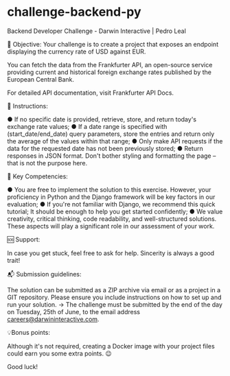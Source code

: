 # challenge-backend-py
 Backend Developer Challenge - Darwin Interactive | Pedro Leal

🎯 Objective:
Your challenge is to create a project that exposes an endpoint displaying the currency rate of USD against EUR.

You can fetch the data from the Frankfurter API, an open-source service providing current
and historical foreign exchange rates published by the European Central Bank.

For detailed API documentation, visit Frankfurter API Docs.


📝 Instructions:

● If no specific date is provided, retrieve, store, and return today's exchange rate values;
● If a date range is specified with (start_date/end_date) query parameters, store the entries
and return only the average of the values within that range;
● Only make API requests if the data for the requested date has not been previously stored;
● Return responses in JSON format. Don't bother styling and formatting the page – that is not the
purpose here.


🔧 Key Competencies:

● You are free to implement the solution to this exercise. However, your proficiency in Python and
the Django framework will be key factors in our evaluation;
● If you're not familiar with Django, we recommend this quick tutorial; It should be enough to help
you get started confidently;
● We value creativity, critical thinking, code readability, and well-structured solutions. These
aspects will play a significant role in our assessment of your work.


🆘 Support:

In case you get stuck, feel free to ask for help. Sincerity is always a good trait!


📬 Submission guidelines:

The solution can be submitted as a ZIP archive via email or as a project in a GIT repository.
Please ensure you include instructions on how to set up and run your solution.
→ The challenge must be submitted by the end of the day on Tuesday, 25th of June, to the email
address careers@darwininteractive.com.


💡Bonus points:

Although it's not required, creating a Docker image with your project files could earn you some extra
points. 😉


Good luck!
